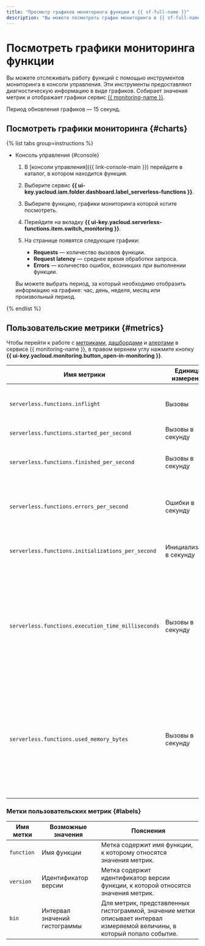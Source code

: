 ```yaml
---
title: "Просмотр графиков мониторинга функции в {{ sf-full-name }}"
description: "Вы можете посмотреть график мониторинга в {{ sf-full-name }} с помощью консоли управления, для этого выберите сервис {{ sf-name }}, нажмите на функцию, графики мониторинга которой вы хотите посмотреть."
---
```


# Посмотреть графики мониторинга функции

 Вы можете отслеживать работу функций с помощью инструментов мониторинга в консоли управления. Эти инструменты предоставляют диагностическую информацию в виде графиков. Собирает значения метрик и отображает графики сервис [{{ monitoring-name }}](../../../monitoring/). 

Период обновления графиков — 15 секунд.

## Посмотреть графики мониторинга {#charts}

{% list tabs group=instructions %}

- Консоль управления {#console}

    1. В [консоли управления]({{ link-console-main }}) перейдите в каталог, в котором находится функция.

    1. Выберите сервис **{{ ui-key.yacloud.iam.folder.dashboard.label_serverless-functions }}**.

    1. Выберите функцию, графики мониторинга которой хотите посмотреть.

    1. Перейдите на вкладку **{{ ui-key.yacloud.serverless-functions.item.switch_monitoring }}**.

    1. На странице появятся следующие графики:

        * **Requests** — количество вызовов функции.
        * **Request latency** — среднее время обработки запроса.
        * **Errors** — количество ошибок, возникших при выполнении функции.

    Вы можете выбрать период, за который необходимо отобразить информацию на графике: час, день, неделя, месяц или произвольный период.

{% endlist %}

## Пользовательские метрики {#metrics}

 Чтобы перейти к работе с [метриками](../../../monitoring/concepts/data-model.md#metric), [дашбордами](../../../monitoring/concepts/visualization/dashboard.md) и [алертами](../../../monitoring/concepts/alerting.md#alert) в сервисе {{ monitoring-name }}, в правом верхнем углу нажмите кнопку **{{ ui-key.yacloud.monitoring.button_open-in-monitoring }}**. 

| Имя метрики | Единицы измерения | Пояснения |
|----|----|----|
| `serverless.functions.inflight` | Вызовы | Количество одновременно выполняющихся вызовов функции. |
| `serverless.functions.started_per_second` | Вызовы в секунду | Частота вызова функции. |
| `serverless.functions.finished_per_second` | Вызовы в секунду | Частота завершения обработки вызовов функции. |
| `serverless.functions.errors_per_second` | Ошибки в секунду | Частота возникновения ошибок при обработке вызовов функции. |
| `serverless.functions.initializations_per_second` | Инициализации в секунду | Частота инициализации новых экземпляров функции. |
| `serverless.functions.execution_time_milliseconds` | Вызовы в секунду | Гистограмма распределения частоты вызова функции по времени обработки запроса в миллисекундах. Интервалы времени обработки запроса представлены в метке `bin`. |
| `serverless.functions.used_memory_bytes` | Вызовы в секунду | Гистограмма распределения частоты вызова функции по количеству использованной памяти в байтах. Интервалы количества использованной запросом памяти представлены в метке `bin`. |

### Метки пользовательских метрик {#labels}

| Имя метки | Возможные значения | Пояснения |
|----|----|----|
| `function` | Имя функции | Метка содержит имя функции, к которому относятся значения метрик. |
| `version` | Идентификатор версии | Метка содержит идентификатор версии функции, к которой относятся значения метрик. |
| `bin` | Интервал значений гистограммы | Для метрик, представленных гистограммой, значение метки описывает интервал измеряемой величины, в который попало событие. |
